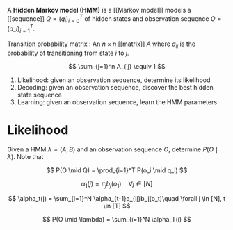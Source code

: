 A **Hidden Markov model (HMM)** is a [[Markov model]] models a [[sequence]] $Q = \left(q_i\right)_{i=0}^T$ of hidden states  and observation sequence $O=\left(o\_i\right)_{i=1}^T$.

Transition probability matrix
: An $n \times n$ [[matrix]] $A$ where $a_{ij}$ is the probability of transitioning from state $i$ to $j$.

$$
\sum_{j=1}^n A_{ij} \equiv 1
$$


1. Likelihood: given an observation sequence, determine its likelihood
2. Decoding: given an observation sequence, discover the best hidden state sequence
3. Learning: given an observation sequence, learn the HMM parameters

# Likelihood

Given a HMM $\lambda = (A, B)$ and an observation sequence $O$, determine $P(O \mid \lambda)$. Note that

$$
P(O \mid Q) = \prod_{i=1}^T P(o_i \mid q_i)
$$

$$
\alpha_1 (j) = \pi_j b_j(o_1)\quad \forall j \in [N]
$$

$$
\alpha_t(j) = \sum_{i=1}^N \alpha_{t-1}a_{ij}b_j(o_t)\quad \forall j \in [N], t \in [T]
$$

$$
P(O \mid \lambda) = \sum_{i=1}^N \alpha_T(i)
$$